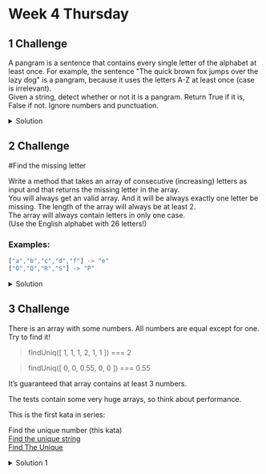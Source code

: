 # Week 4 Thursday

## 1 Challenge

A pangram is a sentence that contains every single letter of the alphabet at least once. For example, the sentence "The quick brown fox jumps over the lazy dog" is a pangram, because it uses the letters A-Z at least once (case is irrelevant).
<br>
Given a string, detect whether or not it is a pangram. Return True if it is, False if not. Ignore numbers and punctuation.




<details>
<summary>Solution</summary>
  
  ```ts
 let isPangram = (phrase: string): boolean => {
    for(let i=97; i < 123; i++){
        if(phrase.toLowerCase().indexOf(String.fromCharCode(i)) < 0) return false;
    }
    return true;
}
  
  ```  
</details>

## 2 Challenge

#Find the missing letter

Write a method that takes an array of consecutive (increasing) letters as input and that returns the missing letter in the array.<br>
You will always get an valid array. And it will be always exactly one letter be missing. The length of the array will always be at least 2.<br>
The array will always contain letters in only one case.<br>
(Use the English alphabet with 26 letters!)

### Examples:

```ts
["a","b","c","d","f"] -> "e"
["O","Q","R","S"] -> "P"
```

<details>
<summary>Solution</summary>
  
  ```ts
 export let findMissingLetter = (arr: string[]):string => {
    let arrNum: number[] = toCharCode(arr);
    let missingLetter:string = '';
    for(let i:number = 0; i < arrNum.length; i++){
        if(arrNum[i + 1]-arrNum[i] == 2) missingLetter = String.fromCharCode(arrNum[i] + 1);
    }
    return missingLetter;
}

const toCharCode = (arr: string[]): number[] => arr.map((x:string): number => x.charCodeAt(0)); // convert my string[] to number[]
  
  ```  
</details>

  
## 3 Challenge

There is an array with some numbers. All numbers are equal except for one. Try to find it!
  
  >findUniq([ 1, 1, 1, 2, 1, 1 ]) === 2
  
  >findUniq([ 0, 0, 0.55, 0, 0 ]) === 0.55
  
  It’s guaranteed that array contains at least 3 numbers.

The tests contain some very huge arrays, so think about performance.

This is the first kata in series:

Find the unique number (this kata) <br>
[Find the unique string](https://www.codewars.com/kata/585d8c8a28bc7403ea0000c3)<br>
[Find The Unique](https://www.codewars.com/kata/5862e0db4f7ab47bed0000e5)<br>
  
<details>
<summary>Solution 1</summary>
  
  ```ts
 
 export const findUniq = (arr:number[]): number => {
  let uniqNum: number = 0;
  let repNum: number = 0;
  
  for(let i:number = 0; i < arr.length; i++){
      if(arr[i] != arr[i + 1]){
        uniqNum = arr[i];
        repNum = arr[i + 1];
        break;    
      }
 }
  
 return arr.filter((x:number): boolean => x == uniqNum).length == 1 ? uniqNum: repNum;
}
  
  ```  
</details>

  
  
  

